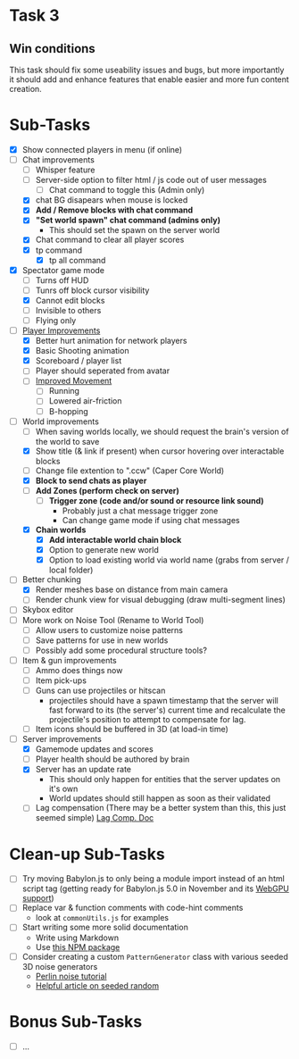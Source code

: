 # Task 3

## Win conditions
This task should fix some useability issues and bugs, but more importantly it should add and enhance features that enable easier and more fun content creation.

# Sub-Tasks
- [X] Show connected players in menu (if online)
- [ ] Chat improvements
    - [ ] Whisper feature
    - [ ] Server-side option to filter html / js code out of user messages
        - [ ] Chat command to toggle this (Admin only)
    - [X] chat BG disapears when mouse is locked
    - [X] **Add / Remove blocks with chat command**
    - [X] **"Set world spawn" chat command (admins only)**
        - This should set the spawn on the server world
    - [X] Chat command to clear all player scores
    - [X] tp command
        - [X] tp all command
- [X] Spectator game mode
    - [ ] Turns off HUD
    - [ ] Tunrs off block cursor visibility
    - [X] Cannot edit blocks
    - [ ] Invisible to others
    - [ ] Flying only
- [ ] [Player Improvements](./PlayerOverhaul.md)
    - [X] Better hurt animation for network players
    - [X] Basic Shooting animation
    - [X] Scoreboard / player list
    - [ ] Player should seperated from avatar
    - [ ] [Improved Movement](./MovementOverhaul.md)
        - [ ] Running
        - [ ] Lowered air-friction
        - [ ] B-hopping
- [ ] World improvements
    - [ ] When saving worlds locally, we should request the brain's version of the world to save
    - [X] Show title (& link if present) when cursor hovering over interactable blocks
    - [ ] Change file extention to ".ccw" (Caper Core World)
    - [X] **Block to send chats as player**
    - [ ] **Add Zones (perform check on server)**
        - [ ] **Trigger zone (code and/or sound or resource link sound)**
            - Probably just a chat message trigger zone
            - Can change game mode if using chat messages
    - [X] **Chain worlds**
        - [X] **Add interactable world chain block**
        - [X] Option to generate new world
        - [X] Option to load existing world via world name (grabs from server / local folder)
- [ ] Better chunking
    - [X] Render meshes base on distance from main camera
    - [ ] Render chunk view for visual debugging (draw multi-segment lines)
- [ ] Skybox editor
- [ ] More work on Noise Tool (Rename to World Tool)
    - [ ] Allow users to customize noise patterns
    - [ ] Save patterns for use in new worlds
    - [ ] Possibly add some procedural structure tools?
- [ ] Item & gun improvements
    - [ ] Ammo does things now
    - [ ] Item pick-ups
    - [ ] Guns can use projectiles or hitscan
        - projectiles should have a spawn timestamp that the server will fast forward to its (the server's) current time and recalculate the projectile's position to attempt to compensate for lag.
    - [ ] Item icons should be buffered in 3D (at load-in time)
- [ ] Server improvements
    - [X] Gamemode updates and scores
    - [ ] Player health should be authored by brain
    - [X] Server has an update rate
        - This should only happen for entities that the server updates on it's own
        - World updates should still happen as soon as their validated
    - [ ] Lag compensation (There may be a better system than this, this just seemed simple)
        [Lag Comp. Doc](../LagCompensation.md)

# Clean-up Sub-Tasks
- [ ] Try moving Babylon.js to only being a module import instead of an html script tag (getting ready for Babylon.js 5.0 in November and its [WebGPU support](https://doc.babylonjs.com/advanced_topics/webGPU))
- [ ] Replace var & function comments with code-hint comments
    - look at `commonUtils.js` for examples
- [ ] Start writing some more solid documentation
    - Write using Markdown
    - Use [this NPM package](https://www.npmjs.com/package/markdown-to-html-converter)
- [ ] Consider creating a custom `PatternGenerator` class with various seeded 3D noise generators
    - [Perlin noise tutorial](https://joeiddon.github.io/projects/javascript/perlin.html)
    - [Helpful article on seeded random](https://davidbau.com/archives/2010/01/30/random_seeds_coded_hints_and_quintillions.html)

# Bonus Sub-Tasks
- [ ] ...